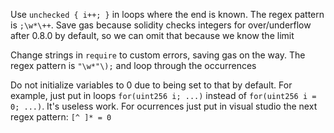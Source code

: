 Use `unchecked { i++; }` in loops where the end is known. The regex pattern is `;\w*\++`. Save gas because solidity checks integers for over/underflow after 0.8.0 by default, so we can omit that because we know the limit

Change strings in `require` to custom errors, saving gas on the way. The regex pattern is `"\w*"\);` and loop through the occurrences

Do not initialize variables to 0 due to being set to that by default. For example, just put in loops `for(uint256 i; ...)` instead of `for(uint256 i = 0; ...)`. It's useless work. For ocurrences just put in visual studio the next regex pattern: `[^ ]* = 0`

